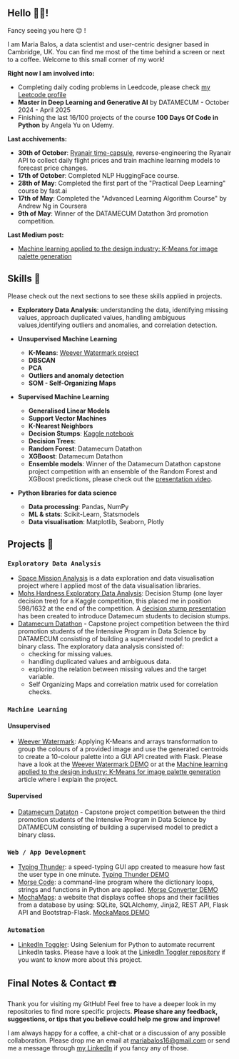 ## Hello 👩‍💻!

Fancy seeing you here 😌 !

I am Maria Balos, a data scientist and user-centric designer based in Cambridge, UK. You can find me most of the time behind a screen or next to a coffee. Welcome to this small corner of my work!

**Right now I am involved into:**
- Completing daily coding problems in Leedcode, please check [my Leetcode profile](https://leetcode.com/u/mariabalos16/)
- **Master in Deep Learning and Generative AI** by DATAMECUM - October 2024 - April 2025
- Finishing the last 16/100 projects of the course **100 Days Of Code in Python** by Angela Yu on Udemy.


**Last acchivements:**
- **30th of October**: [Ryanair time-capsule](https://github.com/mbalos16/ryanair_timecapsule), reverse-engineering the Ryanair API to collect daily flight prices and train machine learning models to forecast price changes.
- **17th of October**: Completed NLP HuggingFace course.
- **28th of May**: Completed the first part of the "Practical Deep Learning" course by fast.ai
- **17th of May**: Completed the "Advanced Learning Algorithm Course" by Andrew Ng in Coursera
- **9th of May**: Winner of the DATAMECUM Datathon 3rd promotion competition.

**Last Medium post:**
- [Machine learning applied to the design industry: K-Means for image palette generation](https://medium.com/@mariabalos16/machine-learning-applied-to-the-design-industry-k-means-for-image-palette-generation-dbd908b2312b)


## Skills 🌟

Please check out the next sections to see these skills applied in projects.

- **Exploratory Data Analysis**: understanding the data, identifying missing values, approach duplicated values, handling ambiguous values,identifying outliers and anomalies, and correlation detection.
- **Unsupervised Machine Learning**

  - **K-Means**: [Weever Watermark project](https://github.com/mbalos16/python_100_days_of_code/blob/master/day_85/watermark.py)
  - **DBSCAN**
  - **PCA**
  - **Outliers and anomaly detection**
  - **SOM - Self-Organizing Maps**

- **Supervised Machine Learning**

  - **Generalised Linear Models**
  - **Support Vector Machines**
  - **K-Nearest Neighbors**
  - **Decision Stumps**: [Kaggle notebook](https://www.kaggle.com/code/mbalos/the-power-of-decision-stumps)
  - **Decision Trees**: 
  - **Random Forest**: Datamecum Datathon
  - **XGBoost**: Datamecum Datathon
  - **Ensemble models**: Winner of the Datamecum Datathon capstone project competition with an ensemble of the Random Forest and XGBoost predictions, please check out the [presentation video](https://youtu.be/kcrQabXlEoU?si=mbVHTtHd7yuYJa0O).

- **Python libraries for data science**
  - **Data processing**: Pandas, NumPy
  - **ML & stats**: Scikit-Learn, Statsmodels
  - **Data visualisation**: Matplotlib, Seaborn, Plotly

## Projects 📜

### `Exploratory Data Analysis`

- [Space Mission Analysis](<https://github.com/mbalos16/python_100_days_of_code/blob/master/day_99/Space_Missions_Analysis_(start).ipynb>) is a data exploration and data visualisation project where I applied most of the data visualisation libraries.
- [Mohs Hardness Exploratory Data Analysis](https://www.kaggle.com/code/mbalos/the-power-of-decision-stumps): Decision Stump (one layer decision tree) for a Kaggle competition, this placed me in position 598/1632 at the end of the competition. A [decision stump presentation](https://docs.google.com/presentation/d/1BtiAuhvKhAHsHSI_taXHQAGqqi_DwVnxTlF2grQtQQE/edit?usp=sharing) has been created to introduce Datamecum students to decision stumps.
- [Datamecum Datathon](https://docs.google.com/presentation/d/1EDDbKSY5zzrLBYdYQrRcz3SuSAGo0B7NHvDc3C-132A/edit?usp=sharing) - Capstone project competition between the third promotion students of the Intensive Program in Data Science by DATAMECUM consisting of building a supervised model to predict a binary class. The exploratory data analysis consisted of:
  - checking for missing values.
  - handling duplicated values and ambiguous data.
  - exploring the relation between missing values and the target variable.
  - Self Organizing Maps and correlation matrix used for correlation checks.

### `Machine Learning`

#### Unsupervised

- [Weever Watermark](https://github.com/mbalos16/python_100_days_of_code/blob/master/day_85/watermark.py): Applying K-Means and arrays transformation to group the colours of a provided image and use the generated centroids to create a 10-colour palette into a GUI API created with Flask. Please have a look at the [Weever Watermark DEMO](https://www.youtube.com/watch?v=LoJuX5uoKas) or at the [Machine learning applied to the design industry: K-Means for image palette generation](https://medium.com/@mariabalos16/machine-learning-applied-to-the-design-industry-k-means-for-image-palette-generation-dbd908b2312b) article where I explain the project.

#### Supervised

- [Datamecum Dataton](https://docs.google.com/presentation/d/1EDDbKSY5zzrLBYdYQrRcz3SuSAGo0B7NHvDc3C-132A/edit?usp=sharing) - Capstone project competition between the third promotion students of the Intensive Program in Data Science by DATAMECUM consisting of building a supervised model to predict a binary class.

### `Web / App Development`

- [Typing Thunder](https://github.com/mbalos16/python_100_days_of_code/blob/master/day_86/main.py): a speed-typing GUI app created to measure how fast the user type in one minute. [Typing Thunder DEMO](https://www.youtube.com/watch?v=olHJpy0Nywc)
- [Morse Code](https://github.com/mbalos16/python_100_days_of_code/tree/master/day_82): a command-line program where the dictionary loops, strings and functions in Python are applied. [Morse Converter DEMO](https://www.youtube.com/watch?v=YvHdGF5BKtY)
- [MochaMaps](https://github.com/mbalos16/python_100_days_of_code/commit/478aa555df8d46696f5b7d91501aa563d455ad15): a website that displays coffee shops and their facilities from a database by using: SQLite, SQLAlchemy, Jinja2, REST API, Flask API and Bootstrap-Flask. [MockaMaps DEMO](https://www.youtube.com/watch?v=2NSE_zE_FBE)


### `Automation`

- [LinkedIn Toggler](###Automation): Using Selenium for Python to automate recurrent LinkedIn tasks. Please have a look at the [LinkedIn Toggler repository](https://github.com/mbalos16/linkedin_toggler) if you want to know more about this project.

## Final Notes & Contact ☎️

Thank you for visiting my GitHub! Feel free to have a deeper look in my repositories to find more specific projects. **Please share any feedback, suggestions, or tips that you believe could help me grow and improve!**

I am always happy for a coffee, a chit-chat or a discussion of any possible collaboration. Please drop me an email at [mariabalos16@gmail.com](mariabalos16@gmail.com) or send me a message through [my LinkedIn](https://www.linkedin.com/in/mariabalos) if you fancy any of those.
